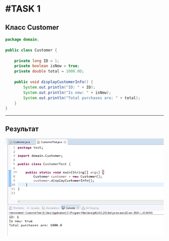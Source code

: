 #TASK 1
===
## Класс Customer

```java
package domain;

public class Customer {
	
	private long ID = 1;
	private boolean isNew = true;
	private double total = 1000.0D;
	
	public void displayCustomerInfo() {
		System.out.println("ID: " + ID);
		System.out.println("Is new: " + isNew);
		System.out.println("Total purchases are: " + total);
	}
}
```

---
## Результат

![Result](https://github.com/ppc-ntu-khpi/34---classes-and-modifiers-coldbeatz/blob/main/Solution/done.png)
